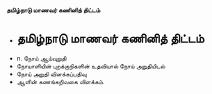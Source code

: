 **தமிழ்நாடு மாணவர் கணினித் திட்டம்**
- # தமிழ்நாடு மாணவர் கணினித் திட்டம்
- n. நோய் ஆய்வுறுதி
- நோயாளியின் புறக்குறிகளின் உதவியால் நோய் அறுதியிடல்
- நோய் அறுதி விளக்கப்பதிவு
- ஆளின் கணங்கறிவகை விளக்கம்.

